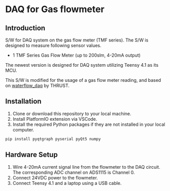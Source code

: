 # DAQ for Gas flowmeter

## Introduction

S/W for DAQ system on the gas flow meter (TMF series). The S/W is designed to measure following sensor values.

- 1 TMF Series Gas Flow Meter (up to 200slm, 4-20mA output)

The newest version is designed for DAQ system utilizing Teensy 4.1 as its MCU.

This S/W is modified for the usage of a gas flow meter reading, and based on [waterflow_daq](https://github.com/KAIST-THRUST/waterflow_daq) by THRUST.

## Installation

1. Clone or download this repository to your local machine.
2. Install PlatformIO extension via VSCode.
3. Install the required Python packages if they are not installed 
in your local computer.

```bash
pip install pyqtgraph pyserial pyQt5 numpy
```

## Hardware Setup

1. Wire 4-20mA current signal line from the flowmeter to the DAQ circuit. The corresponding ADC channel on ADS1115 is Channel 0.
2. Connect 24VDC power to the flowmeter.
3. Connect Teensy 4.1 and a laptop using a USB cable.

